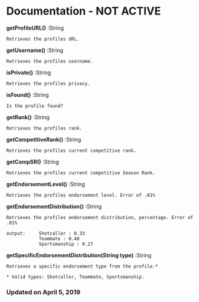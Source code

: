 # Documentation - NOT ACTIVE

**getProfileURL()** :String

    Retrieves the profiles URL.
    
**getUsername()** :String

    Retrieves the profiles username.
    
**isPrivate()** :String

    Retrieves the profiles privacy.
 
**isFound()** :String
 
    Is the profile found?
     
**getRank()** :String

    Retrieves the profiles rank.
    
**getCompetitiveRank()** :String
    
    Retrieves the profiles current competitive rank.
        
**getCompSR()** :String
    
    Retrieves the profiles current competitive Season Rank.
    
**getEndorsementLevel()** :String

    Retrieves the profiles endorsement level. Error of .01%
    
**getEndorsementDistribution()** :String

    Retrieves the profiles endorsement distribution, percentage. Error of .01%
    
    output:     Shotcaller : 0.33
                Teammate : 0.40
                Sportsmanship : 0.27

**getSpecificEndorsementDistribution(String type)** :String

    Retrieves a specific endorsement type from the profile.*

    * Valid types: Shotcaller, Teammate, Sportsmanship.
    
### Updated on April 5, 2019